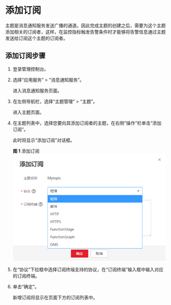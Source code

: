 # 添加订阅<a name="ZH-CN_TOPIC_0084572343"></a>

主题是消息通知服务发送广播的通道。因此完成主题的创建之后，需要为这个主题添加相关的订阅者，这样，在监控指标触发告警条件时才能够将告警信息通过主题发送给订阅这个主题的订阅者。

## 添加订阅步骤<a name="s97ac2bc0d3454b6d9bd5134ed63fb268"></a>

1.  登录管理控制台。
2.  选择“应用服务” \> “消息通知服务”。

    进入消息通知服务页面。

3.  在左侧导航栏，选择“主题管理” \> “主题”。

    进入主题页面。

4.  在主题列表中，选择您要向其添加订阅者的主题，在右侧“操作”栏单击“添加订阅”。

    此时将显示“添加订阅”对话框。

    **图 1**  添加订阅<a name="fig16871765416"></a>  
    ![](figures/添加订阅.png "添加订阅")

5.  在“协议”下拉框中选择订阅终端支持的协议，在“订阅终端”输入框中输入对应的订阅终端。
6.  单击“确定”。

    新增订阅将显示在页面下方的订阅列表中。


